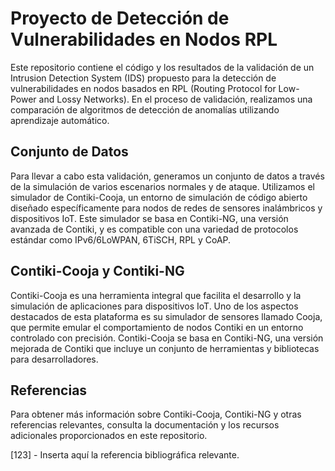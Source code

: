 # Proyecto de Detección de Vulnerabilidades en Nodos RPL

Este repositorio contiene el código y los resultados de la validación de un Intrusion Detection System (IDS) propuesto para la detección de vulnerabilidades en nodos basados en RPL (Routing Protocol for Low-Power and Lossy Networks). En el proceso de validación, realizamos una comparación de algoritmos de detección de anomalías utilizando aprendizaje automático.

## Conjunto de Datos

Para llevar a cabo esta validación, generamos un conjunto de datos a través de la simulación de varios escenarios normales y de ataque. Utilizamos el simulador de Contiki-Cooja, un entorno de simulación de código abierto diseñado específicamente para nodos de redes de sensores inalámbricos y dispositivos IoT. Este simulador se basa en Contiki-NG, una versión avanzada de Contiki, y es compatible con una variedad de protocolos estándar como IPv6/6LoWPAN, 6TiSCH, RPL y CoAP.

## Contiki-Cooja y Contiki-NG

Contiki-Cooja es una herramienta integral que facilita el desarrollo y la simulación de aplicaciones para dispositivos IoT. Uno de los aspectos destacados de esta plataforma es su simulador de sensores llamado Cooja, que permite emular el comportamiento de nodos Contiki en un entorno controlado con precisión. Contiki-Cooja se basa en Contiki-NG, una versión mejorada de Contiki que incluye un conjunto de herramientas y bibliotecas para desarrolladores.

## Referencias

Para obtener más información sobre Contiki-Cooja, Contiki-NG y otras referencias relevantes, consulta la documentación y los recursos adicionales proporcionados en este repositorio.

[123] - Inserta aquí la referencia bibliográfica relevante.

